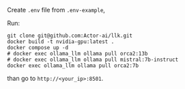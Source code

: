 Create `.env` file from `.env-example`,

Run:
```commandline
git clone git@github.com:Actor-ai/llk.git
docker build -t nvidia-gpu:latest .
docker compose up -d
# docker exec ollama_llm ollama pull orca2:13b
# docker exec ollama_llm ollama pull mistral:7b-instruct
docker exec ollama_llm ollama pull orca2:7b
```
than go to `http://<your_ip>:8501`.